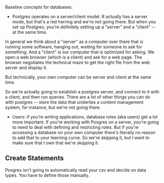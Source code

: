 

Baseline concepts for databases:

* Postgres operates on a server/client model. R actually has a server mode, but that's a red herring and we're not going there. But when you set up Postgres, you're definitely setting up a "server" and a "client" -- at the same time.

In general we think about a "server" as a computer over there that is running some software, hanging out, waiting for someone to ask for something. And a "client" is our computer that is optimized for asking. We open a web browser (which is a client) and ask for a web page. The browser negotiates the technical maze to get the right file from the web server and display it.

But technically, your own computer can be server and client at the same time.

So we're actually going to establish a postgres server, and connect to it with a client, and then run queries. There are a lot of other things you can do with postgres -- store the data that underlies a content management system, for instance, but we're not going there.  

* Users: if you're writing applications, database roles (aka users) get a lot more important. If you're working with Posgres on a server, you're going to need to deal with defining and restricting roles. But if you're accessing a database on your own computer there's literally no reason to add that to your learning curve. So we're skipping it, but I want to make sure that I own that we're skipping it.

## Create Statements

Posgres isn't going to automatically read your csv and decide on data types. You have to define those manually. 
